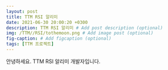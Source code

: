 ```yaml
---
layout: post
title: TTM RSI 알리미
date: 2021-06-30 20:00:20 +0300
description: TTM RSI 알리미 # Add post description (optional)
img: /TTM//RSI/tothemoon.png # Add image post (optional)
fig-caption: # Add figcaption (optional)
tags: [TTM 프로젝트]
---
```


안녕하세요. TTM RSI 알리미 개발자입니다.
